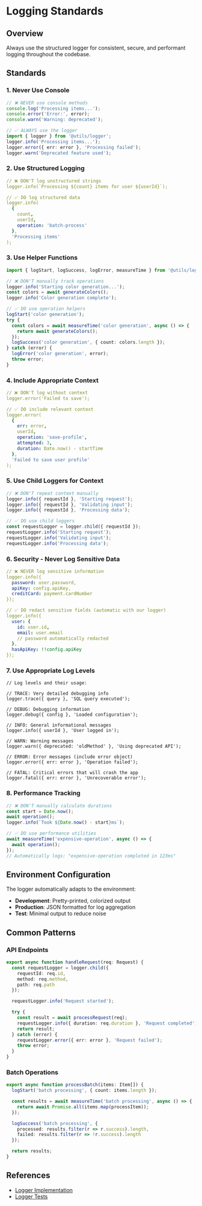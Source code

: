 # Logging Standards

## Overview

Always use the structured logger for consistent, secure, and performant logging throughout the codebase.

## Standards

### 1. Never Use Console

```typescript
// ❌ NEVER use console methods
console.log('Processing items...');
console.error('Error:', error);
console.warn('Warning: deprecated');

// ✅ ALWAYS use the logger
import { logger } from '@utils/logger';
logger.info('Processing items...');
logger.error({ err: error }, 'Processing failed');
logger.warn('Deprecated feature used');
```

### 2. Use Structured Logging

```yaml
// ❌ DON'T log unstructured strings
logger.info(`Processing ${count} items for user ${userId}`);

// ✅ DO log structured data
logger.info(
  {
    count,
    userId,
    operation: 'batch-process'
  },
  'Processing items'
);
```

### 3. Use Helper Functions

```typescript
import { logStart, logSuccess, logError, measureTime } from '@utils/logger';

// ❌ DON'T manually track operations
logger.info('Starting color generation...');
const colors = await generateColors();
logger.info('Color generation complete');

// ✅ DO use operation helpers
logStart('color generation');
try {
  const colors = await measureTime('color generation', async () => {
    return await generateColors();
  });
  logSuccess('color generation', { count: colors.length });
} catch (error) {
  logError('color generation', error);
  throw error;
}
```

### 4. Include Appropriate Context

```yaml
// ❌ DON'T log without context
logger.error('Failed to save');

// ✅ DO include relevant context
logger.error(
  {
    err: error,
    userId,
    operation: 'save-profile',
    attempted: 3,
    duration: Date.now() - startTime
  },
  'Failed to save user profile'
);
```

### 5. Use Child Loggers for Context

```typescript
// ❌ DON'T repeat context manually
logger.info({ requestId }, 'Starting request');
logger.info({ requestId }, 'Validating input');
logger.info({ requestId }, 'Processing data');

// ✅ DO use child loggers
const requestLogger = logger.child({ requestId });
requestLogger.info('Starting request');
requestLogger.info('Validating input');
requestLogger.info('Processing data');
```

### 6. Security - Never Log Sensitive Data

```yaml
// ❌ NEVER log sensitive information
logger.info({
  password: user.password,
  apiKey: config.apiKey,
  creditCard: payment.cardNumber
});

// ✅ DO redact sensitive fields (automatic with our logger)
logger.info({
  user: {
    id: user.id,
    email: user.email
    // password automatically redacted
  },
  hasApiKey: !!config.apiKey
});
```

### 7. Use Appropriate Log Levels

```text
// Log levels and their usage:

// TRACE: Very detailed debugging info
logger.trace({ query }, 'SQL query executed');

// DEBUG: Debugging information
logger.debug({ config }, 'Loaded configuration');

// INFO: General informational messages
logger.info({ userId }, 'User logged in');

// WARN: Warning messages
logger.warn({ deprecated: 'oldMethod' }, 'Using deprecated API');

// ERROR: Error messages (include error object)
logger.error({ err: error }, 'Operation failed');

// FATAL: Critical errors that will crash the app
logger.fatal({ err: error }, 'Unrecoverable error');
```

### 8. Performance Tracking

```typescript
// ❌ DON'T manually calculate durations
const start = Date.now();
await operation();
logger.info(`Took ${Date.now() - start}ms`);

// ✅ DO use performance utilities
await measureTime('expensive-operation', async () => {
  await operation();
});
// Automatically logs: "expensive-operation completed in 123ms"
```

## Environment Configuration

The logger automatically adapts to the environment:

- **Development**: Pretty-printed, colorized output
- **Production**: JSON formatted for log aggregation
- **Test**: Minimal output to reduce noise

## Common Patterns

### API Endpoints

```typescript
export async function handleRequest(req: Request) {
  const requestLogger = logger.child({
    requestId: req.id,
    method: req.method,
    path: req.path
  });

  requestLogger.info('Request started');

  try {
    const result = await processRequest(req);
    requestLogger.info({ duration: req.duration }, 'Request completed');
    return result;
  } catch (error) {
    requestLogger.error({ err: error }, 'Request failed');
    throw error;
  }
}
```

### Batch Operations

```typescript
export async function processBatch(items: Item[]) {
  logStart('batch processing', { count: items.length });

  const results = await measureTime('batch processing', async () => {
    return await Promise.all(items.map(processItem));
  });

  logSuccess('batch processing', {
    processed: results.filter(r => r.success).length,
    failed: results.filter(r => !r.success).length
  });

  return results;
}
```

## References

- [Logger Implementation](../../lib/utils/logger.ts)
- [Logger Tests](../../lib/utils/__tests__/logger.test.ts)
